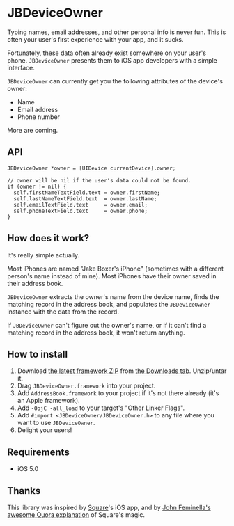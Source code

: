 # JBDeviceOwner

Typing names, email addresses, and other personal info is never fun. This is often your user's first experience with your app, and it sucks.

Fortunately, these data often already exist somewhere on your user's phone. `JBDeviceOwner` presents them to iOS app developers with a simple interface.

`JBDeviceOwner` can currently get you the following attributes of the device's owner:

- Name
- Email address
- Phone number

More are coming.

## API

``` objc
JBDeviceOwner *owner = [UIDevice currentDevice].owner;

// owner will be nil if the user's data could not be found.
if (owner != nil) {
  self.firstNameTextField.text = owner.firstName;
  self.lastNameTextField.text  = owner.lastName;
  self.emailTextField.text     = owner.email;
  self.phoneTextField.text     = owner.phone;
}
```

## How does it work?

It's really simple actually.

Most iPhones are named "Jake Boxer's iPhone" (sometimes with a different person's name instead of mine). Most iPhones have their owner saved in their address book.

`JBDeviceOwner` extracts the owner's name from the device name, finds the matching record in the address book, and populates the `JBDeviceOwner` instance with the data from the record.

If `JBDeviceOwner` can't figure out the owner's name, or if it can't find a matching record in the address book, it won't return anything.

## How to install

1. Download [the latest framework ZIP](https://github.com/downloads/jakeboxer/JBDeviceOwner/JBDeviceOwner.framework.zip) from [the Downloads tab](https://github.com/jakeboxer/JBDeviceOwner/downloads). Unzip/untar it.
1. Drag `JBDeviceOwner.framework` into your project.
1. Add `AddressBook.framework` to your project if it's not there already (it's an Apple framework).
1. Add `-ObjC -all_load` to your target's "Other Linker Flags".
1. Add `#import <JBDeviceOwner/JBDeviceOwner.h>` to any file where you want to use `JBDeviceOwner`.
1. Delight your users!

## Requirements

- iOS 5.0

## Thanks

This library was inspired by [Square](https://squareup.com/)'s iOS app, and by [John Feminella's awesome Quora explanation](http://www.quora.com/Square-company/How-does-Square-know-my-name-in-their-apps-registration-process) of Square's magic.